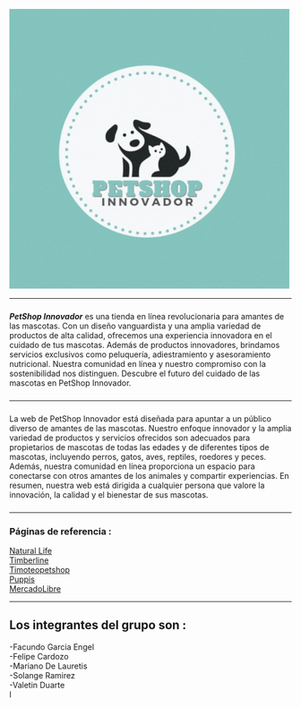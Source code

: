 ![Logo del Pethshop](./logo_petshop.gif)

---
###
***PetShop Innovador*** es una tienda en línea revolucionaria para amantes de las mascotas. Con un diseño vanguardista y una amplia variedad de productos de alta calidad, ofrecemos una experiencia innovadora en el cuidado de tus mascotas. Además de productos innovadores, brindamos servicios exclusivos como peluquería, adiestramiento y asesoramiento nutricional. Nuestra comunidad en línea y nuestro compromiso con la sostenibilidad nos distinguen. Descubre el futuro del cuidado de las mascotas en PetShop Innovador.
###
---
###
La web de PetShop Innovador está diseñada para apuntar a un público diverso de amantes de las mascotas. Nuestro enfoque innovador y la amplia variedad de productos y servicios ofrecidos son adecuados para propietarios de mascotas de todas las edades y de diferentes tipos de mascotas, incluyendo perros, gatos, aves, reptiles, roedores y peces. Además, nuestra comunidad en línea proporciona un espacio para conectarse con otros amantes de los animales y compartir experiencias. En resumen, nuestra web está dirigida a cualquier persona que valore la innovación, la calidad y el bienestar de sus mascotas.
###
---
### Páginas de referencia : ###
[Natural Life](https://www.natural-life.com.ar/)    
[Timberline](https://www.timberline.com.ar/)    
[Timoteopetshop](https://www.timoteopetshop.com/)    
[Puppis](https://www.puppis.com.ar/)    
[MercadoLibre](https://www.mercadolibre.com.ar/)  

---
## Los integrantes del grupo son : ## 
-Facundo Garcia Engel   
-Felipe Cardozo    
-Mariano De Lauretis    
-Solange Ramirez    
-Valetin Duarte    
l